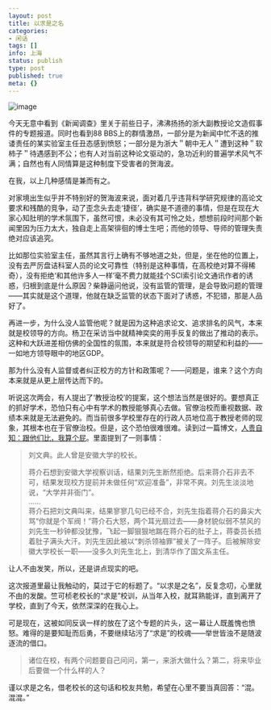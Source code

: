 ```yaml
---
layout: post
title: 以求是之名
categories:
- 闲话
tags: []
info: 上海
status: publish
type: post
published: true
meta: {}
---
```


![image](http://i340.photobucket.com/albums/o350/claudxiao/1179473630_1.jpg) 

今天无意中看到《新闻调查》里关于前些日子，沸沸扬扬的浙大副教授论文造假事件的专题报道。同时也看到88 BBS上的群情激昂，一部分是为新闻中忙不迭的推诿责任的某实验室主任丑态感到愤怒；一部分是为浙大＂朝中无人＂遭到这种＂软柿子＂待遇感到不公；也有人对当前这种论文驱动的，急功近利的普遍学术风气不满；自然也有人同情算是这种制度下受害者的贺海波。
  
在我，以上几种感情是兼而有之。
  
对家境出生似乎并不特别好的贺海波来说，面对着几乎违背科学研究规律的高论文要求和残酷的竞争，动了歪念头去走‘捷径’，确实是不道德的事情，但是在现在大家心知肚明的学术氛围下，虽然可恨，未必没有其可怜之处，想想前段时间那个新闻里因为压力太大，独自走上高架徘徊的博士生吧；而他的领导、导师的管理失责绝对应该追究。
  
比如那位实验室主任，虽然其言行上确有不够地道之处，但是，坐在他的位置上，没有去严厉盘诘科室人员的论文可靠性（特别是这种事情，在高校绝对算不得稀奇），没有拒绝‘和其他许多人一样’毫不费力就能挂个SCI索引论文通讯作者的诱惑，归根到底是什么原因？柴静逼问他说，没有监管的管理，是会导致问题的管理——其实就是这个道理，他就在缺乏监管的状态下面对了诱惑，不犯错，那是人品好了。
  
再进一步，为什么没人监管他呢？就是因为这种追求论文、追求排名的风气，本来就是校领导的方向。杨卫在采访当中就精神奕奕的用手反复的做出了推动的表示。这种和大跃进差相仿佛的全国性的氛围，本来就是符合校领导的期望和利益的——一如地方领导眼中的地区GDP。
  
那为什么没有人监督或者纠正校方的方针和政策呢？——问题是，谁来？这个方向本来就是从更上层传达而下的。
  
听说这次两会，有人提出了‘教授治校’的提案，这个想法当然是很好的。要想真正的抓好学术，恐怕只有心中有学术的教授能够真心去做。官僚治校而重视数据、政绩本来就是无法避免的。而当前很多学校里存在的行政人员地位高于教授老师的现象，其根本也在于官僚治校。但是，这个恐怕很难很难。读到过一篇博文，[人贵自知：跟他们比，我算个屁](http://www.xiaolai.net/index.php/archives/5695.html)。里面提到了一则事情：

> 刘文典。此人曾是安徽大学的校长。    
>       
> 蒋介石想到安徽大学视察训话，结果刘先生断然拒绝。后来蒋介石非去不可，结果发现校方提前并未做任何“欢迎准备”，非常不爽。刘先生淡淡地说，“大学并非衙门”。    
> ……    
> 蒋介石把刘文典叫来，结果寥寥几句已经不合，刘先生指着蒋介石的鼻尖大骂“你就是个军阀！”蒋介石大怒，两个耳光扇过去——身材貌似弱不禁风的刘先生一秒钟都没犹豫，飞起一脚狠狠地踹在蒋介石的肚子上，蒋委员长捂着肚子满头大汗。刘先生因此被以“刺杀领袖罪”被关了一阵子。后被解除安徽大学校长一职——没多久刘先生北上，到清华作了国文系主任。    
    
让人不由发笑，所以，还是讲点现实的吧。

这次报道里最让我触动的，莫过于它的标题了。“以求是之名”，反复念叨，心里就不由的发酸。竺可桢老校长的“求是”校训，从当年入校，就耳熟能详，直到离开了学校，直到了今天，依然深深的在我心上。
  
可是现在，这被如同反讽一样的放在了这个专题的片头，这一幕让人既羞愧也愤怒。难得的是要知耻而后勇，不要继续玷污了“求是”的校魂——举世皆浊不是随波逐流的借口。

> 诸位在校，有两个问题要自己问问，第一，来浙大做什么？第二，将来毕业后要做一个什么样的人？

谨以求是之名，借老校长的这句话和校友共勉，希望在心里不要当真回答：“混。混混。”

